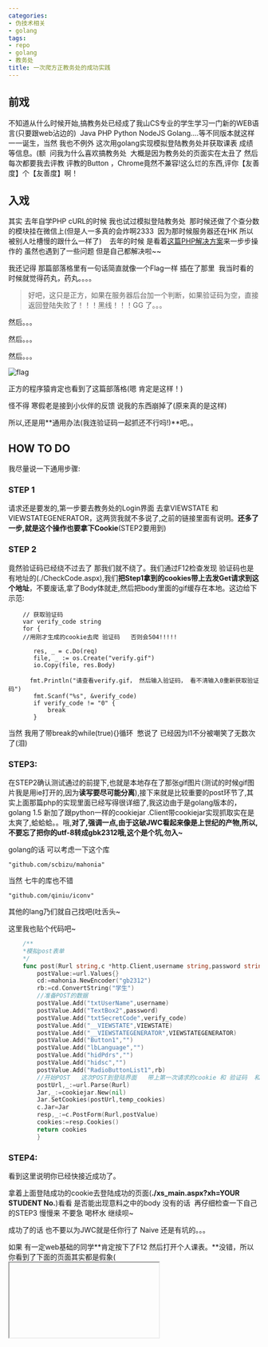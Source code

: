 ```yaml
---
categories:
- 伪技术相关
- golang
tags:
- repo
- golang
- 教务处
title: 一次爬方正教务处的成功实践
---
```


## 前戏



不知道从什么时候开始,搞教务处已经成了我山CS专业的学生学习一门新的WEB语言(只要跟web沾边的)  Java PHP Python NodeJS Golang....等不同版本就这样一一诞生，当然 我也不例外 这次用golang实现模拟登陆教务处并获取课表 成绩等信息。(额  问我为什么喜欢搞教务处  大概是因为教务处的页面实在太丑了 然后每次都要我去评教 评教的Button ，Chrome竟然不兼容!这么烂的东西,评你【友善度】个【友善度】啊！



## 入戏



其实 去年自学PHP cURL的时候 我也试过模拟登陆教务处  那时候还做了个查分数的模块挂在微信上(但是人一多真的会炸啊2333  因为那时候服务器还在HK 所以被别人吐槽慢的跟什么一样了)    去年的时候 是看着[这篇PHP解决方案](http://www.blogfshare.com/php-curl-zhengfang.html)来一步步操作的 虽然也遇到了一些问题 但是自己都解决啦~~

我还记得 那篇部落格里有一句话简直就像一个Flag一样 插在了那里  我当时看的时候就觉得药丸，药丸。。。。



<blockquote>好吧，这只是正方，如果在服务器后台加一个判断，如果验证码为空，直接返回登陆失败了！！！黑线！！！GG 了。。。</blockquote>



然后。。。

然后。。。

然后。。。

![flag](https://ws1.sinaimg.cn/large/005uxZXHgy1fdlbyiaxyuj30xb0can24)

正方的程序猿肯定也看到了这篇部落格(嗯 肯定是这样！)

怪不得 寒假老是接到小伙伴的反馈 说我的东西崩掉了(原来真的是这样)

所以,还是用**通用办法(我连验证码一起抓还不行吗!)**吧。。



## HOW TO DO



我尽量说一下通用步骤:



### STEP 1



请求还是要发的,第一步要去教务处的Login界面 去拿VIEWSTATE 和 VIEWSTATEGENERATOR，这两货我就不多说了,之前的链接里面有说明。**还多了一步,就是这个操作也要拿下Cookie**(STEP2要用到)





### STEP 2



竟然验证码已经绕不过去了 那我们就不绕了。我们通过F12检查发现 验证码也是有地址的(./CheckCode.aspx),我们**把Step1拿到的cookies带上去发Get请求到这个地址**，不要废话,拿了Body体就走,然后把body里面的gif缓存在本地。这边给下示范:



        // 获取验证码
        var verify_code string
        for {
        //用刚才生成的cookie去爬 验证码   否则会504!!!!!

           res, _ = c.Do(req)      
           file, _ := os.Create("verify.gif")
           io.Copy(file, res.Body)

          fmt.Println("请查看verify.gif， 然后输入验证码， 看不清输入0重新获取验证码")
           fmt.Scanf("%s", &verify_code)
           if verify_code != "0" {
               break
           }



当然 我用了带break的while(true){}循环  憋说了 已经因为l1不分被嘲笑了无数次了(泪)





### STEP3:



在STEP2确认测试通过的前提下,也就是本地存在了那张gif图片(测试的时候gif图片我是用ie打开的,因为**读写要尽可能分离**),接下来就是比较重要的post环节了,其实上面那篇php的实现里面已经写得很详细了,我这边由于是golang版本的，golang 1.5 新加了跟python一样的cookiejar .Client带cookiejar实现抓取实在是太爽了,蛤蛤蛤。。哦,**对了,强调一点,由于这破JWC看起来像是上世纪的产物,所以,不要忘了把你的utf-8转成gbk2312哦,这个是个坑,勿入~**

golang的话 可以考虑一下这个库



    "github.com/scbizu/mahonia"



当然 七牛的库也不错



    "github.com/qiniu/iconv"



其他的lang乃们就自己找吧(吐舌头~

这里我也贴个代码吧~
```go
    /**
    *模拟post表单
    */
    func post(Rurl string,c *http.Client,username string,password string,verify_code string,VIEWSTATE string,VIEWSTATEGENERATOR string,temp_cookies []*http.Cookie) []*http.Cookie{
        postValue:=url.Values{}
        cd:=mahonia.NewEncoder("gb2312")
        rb:=cd.ConvertString("学生")
        //准备POST的数据
        postValue.Add("txtUserName",username)
        postValue.Add("TextBox2",password)
        postValue.Add("txtSecretCode",verify_code)
        postValue.Add("__VIEWSTATE",VIEWSTATE)
        postValue.Add("__VIEWSTATEGENERATOR",VIEWSTATEGENERATOR)
        postValue.Add("Button1","")
        postValue.Add("lbLanguage","")
        postValue.Add("hidPdrs","")
        postValue.Add("hidsc","")
        postValue.Add("RadioButtonList1",rb)
        //开始POST   这次POST到登陆界面   带上第一次请求的cookie 和 验证码  和 一些必要的数据
        postUrl,_:=url.Parse(Rurl)
        Jar,_:=cookiejar.New(nil)
        Jar.SetCookies(postUrl,temp_cookies)
        c.Jar=Jar   
        resp,_:=c.PostForm(Rurl,postValue)
        cookies:=resp.Cookies()
        return cookies
        }
```
### STEP4:



看到这里说明你已经快接近成功了。

拿着上面登陆成功的cookie去登陆成功的页面(**./xs_main.aspx?xh=YOUR STUDENT No.**)看看 是否能出现意料之中的body 没有的话  再仔细检查一下自己的STEP3 慢慢来 不要急 喝杯水 继续呗~

成功了的话 也不要以为JWC就是任你行了 Naive 还是有坑的。。。

如果 有一定web基础的同学**肯定按下了F12 然后打开个人课表。**没错，所以你看到了下面的页面其实都是假象(<iframe>) 真正的页面只有点了Network的人才会明白 。

没错 就是它(**./xskbcx.aspx?xh=YOUR STUDENT No.&xm=urlencode(YOUR NAME)&gnmkdm=N121603**)

其实，老司机告诉你，其实xm和gnmkdm都是可选的get set value 你只要get上去你自己的xh就可以了

Like this : **./xskbcx.aspx?xh=YOUR STUDENT No**



### STEP5:



如果泥还看下去,说明你遇到问题了 是不是发现Get上去了 却**response给了你302**啊 嘿嘿嘿  就是这个神奇的302的,

这时候查看header里的Location还是空,是不是感觉整个人都要崩溃了,我在这里也懵逼了**一个晚上+一个上午**

直到........

**一个苹果掉在了我的头上。。。。**





怎么可能  我又不是牛顿。。。

我偶然间 **对比了两次request头**

来，我们来看看:

![norefer](https://ws1.sinaimg.cn/large/005uxZXHgy1fdlcadh5jdj311j05bt9w) 
![hasrefer](https://ws1.sinaimg.cn/large/005uxZXHgy1fdlcb8tr9rj311x05z0ue)

可以 很清楚的看到 **不是cookie的锅**(把你的光标从post函数上离开)

200的尝试  有referer头!

就是因为这个重定向头 导致你一直302;

此时 仿佛中了500w一般开心吧~

知道了这个梗 我们在Request里面设置一个重定向:

Like this:
```go
      req.Header.Set("Referer",courseURL)
```

### STEP 6:



好了 JWC可以任你行了 去玩吧~ Enjoy your time，guys!





### END



最后 贴上源码地址:https://github.com/scbizu/Zafu_jwcInterface

萌新  弱弱地求一发Follow(Star就算了  受不起)
